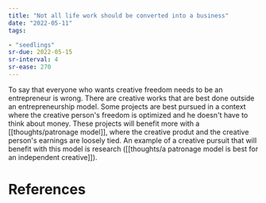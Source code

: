 ```yaml
---
title: "Not all life work should be converted into a business"
date: "2022-05-11"
tags:

- "seedlings"
sr-due: 2022-05-15
sr-interval: 4
sr-ease: 270
---
```


To say that everyone who wants creative freedom needs to be an entrepreneur is wrong. There are creative works that are best done outside an entrepreneurship model. Some projects are best pursued in a context where the creative person's freedom is optimized and he doesn't have to think about money. These projects will benefit more with a [[thoughts/patronage model]], where the creative produt and the creative person's earnings are loosely tied. An example of a creative pursuit that will benefit with this model is research ([[thoughts/a patronage model is best for an independent creative]]).

# References
